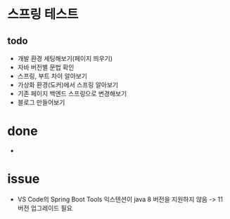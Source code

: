 # 스프링 테스트

## todo

- 개발 환경 세팅해보기(페이지 띄우기)
- 자바 버전별 문법 확인
- 스프링, 부트 차이 알아보기
- 가상화 환경(도커)에서 스프링 알아보기
- 기존 페이지 백엔드 스프링으로 변경해보기
- 블로그 만들어보기

# done

-

# issue

- VS Code의 Spring Boot Tools 익스텐션이 java 8 버전을 지원하지 않음 -> 11 버전 업그레이드 필요